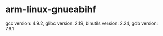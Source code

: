 # arm-linux-gnueabihf
gcc version: 4.9.2, glibc version: 2.19, binutils version: 2.24, gdb version: 7.6.1
